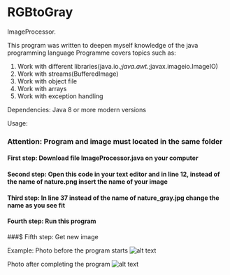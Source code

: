 # RGBtoGray

ImageProcessor.

This program was written to deepen myself knowledge of the java programming language
Programme covers topics such as:
 1) Work with different libraries(java.io.*;java.awt.*;javax.imageio.ImageIO)
 2) Work with streams(BufferedImage)
 3) Work with object file
 4) Work with arrays
 5) Work with exception handling

Dependencies:
Java 8 or more modern versions

Usage:

### Attention: Program and image must located in the same folder

#### First step: Download file ImageProcessor.java on your computer

#### Second step: Open this code in your text editor and in line 12, instead of the name of nature.png insert the name of your image

#### Third step: In line 37 instead of the name of nature_gray.jpg change the name as you see fit

#### Fourth step: Run this program

###$ Fifth step: Get new image

Example:
Photo before the program starts
![alt text](https://github.com/Moonnrunner/RGBtoGray/blob/master/Screens/nature.jpg)

Photo after completing the program
![alt text](https://github.com/Moonnrunner/RGBtoGray/blob/master/Screens/nature_gray1.jpg)
